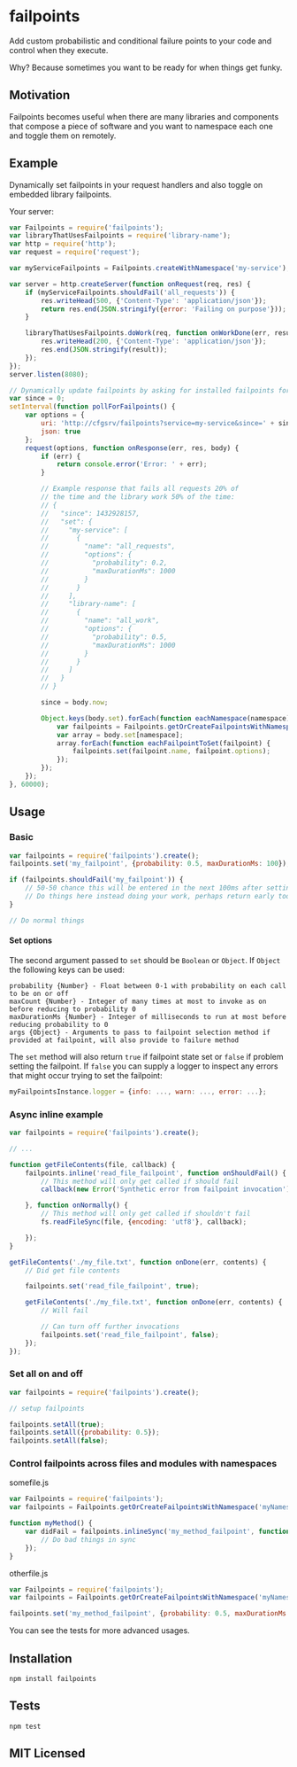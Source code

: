 # failpoints

Add custom probabilistic and conditional failure points to your code and control when they execute.

Why? Because sometimes you want to be ready for when things get funky.

## Motivation

Failpoints becomes useful when there are many libraries and components that compose a piece of software and you want to namespace each one and toggle them on remotely.

## Example

Dynamically set failpoints in your request handlers and also toggle on embedded library failpoints.

Your server:

```js
var Failpoints = require('failpoints');
var libraryThatUsesFailpoints = require('library-name');
var http = require('http');
var request = require('request');

var myServiceFailpoints = Failpoints.createWithNamespace('my-service');

var server = http.createServer(function onRequest(req, res) {
    if (myServiceFailpoints.shouldFail('all_requests')) {
        res.writeHead(500, {'Content-Type': 'application/json'});
        return res.end(JSON.stringify({error: 'Failing on purpose'}));
    }

    libraryThatUsesFailpoints.doWork(req, function onWorkDone(err, result) {
        res.writeHead(200, {'Content-Type': 'application/json'});
        res.end(JSON.stringify(result));
    });
});
server.listen(8080);

// Dynamically update failpoints by asking for installed failpoints for this service
var since = 0;
setInterval(function pollForFailpoints() {
    var options = {
        uri: 'http://cfgsrv/failpoints?service=my-service&since=' + since,
        json: true
    };
    request(options, function onResponse(err, res, body) {
        if (err) {
            return console.error('Error: ' + err);
        }

        // Example response that fails all requests 20% of 
        // the time and the library work 50% of the time:
        // {
        //   "since": 1432928157,
        //   "set": {
        //     "my-service": [
        //       {
        //         "name": "all_requests",
        //         "options": {
        //           "probability": 0.2,
        //           "maxDurationMs": 1000
        //         }
        //       }
        //     ],
        //     "library-name": [
        //       {
        //         "name": "all_work",
        //         "options": {
        //           "probability": 0.5,
        //           "maxDurationMs": 1000
        //         }
        //       }
        //     ]
        //   }
        // }

        since = body.now;

        Object.keys(body.set).forEach(function eachNamespace(namespace) {
            var failpoints = Failpoints.getOrCreateFailpointsWithNamespace(namespace);
            var array = body.set[namespace];
            array.forEach(function eachFailpointToSet(failpoint) {
                failpoints.set(failpoint.name, failpoint.options);
            });
        });
    });
}, 60000);
```

## Usage

### Basic

```js
var failpoints = require('failpoints').create();
failpoints.set('my_failpoint', {probability: 0.5, maxDurationMs: 100});

if (failpoints.shouldFail('my_failpoint')) {
    // 50-50 chance this will be entered in the next 100ms after setting the failpoint
    // Do things here instead doing your work, perhaps return early too
}

// Do normal things
```

#### Set options

The second argument passed to `set` should be `Boolean` or `Object`.  If `Object` the following keys can be used:

```
probability {Number} - Float between 0-1 with probability on each call to be on or off
maxCount {Number} - Integer of many times at most to invoke as on before reducing to probability 0
maxDurationMs {Number} - Integer of milliseconds to run at most before reducing probability to 0
args {Object} - Arguments to pass to failpoint selection method if provided at failpoint, will also provide to failure method
```

The `set` method will also return `true` if failpoint state set or `false` if problem setting the failpoint.  If `false` you can supply a logger to inspect any errors that might occur trying to set the failpoint:

```js
myFailpointsInstance.logger = {info: ..., warn: ..., error: ...};
```

### Async inline example

```js
var failpoints = require('failpoints').create();

// ...

function getFileContents(file, callback) {
    failpoints.inline('read_file_failpoint', function onShouldFail() {
        // This method will only get called if should fail
        callback(new Error('Synthetic error from failpoint invocation'));

    }, function onNormally() {
        // This method will only get called if shouldn't fail
        fs.readFileSync(file, {encoding: 'utf8'}, callback);

    });
}

getFileContents('./my_file.txt', function onDone(err, contents) {
    // Did get file contents

    failpoints.set('read_file_failpoint', true);

    getFileContents('./my_file.txt', function onDone(err, contents) {
        // Will fail

        // Can turn off further invocations
        failpoints.set('read_file_failpoint', false);
    });
});
```

### Set all on and off

```js
var failpoints = require('failpoints').create();

// setup failpoints

failpoints.setAll(true);
failpoints.setAll({probability: 0.5});
failpoints.setAll(false);

```

### Control failpoints across files and modules with namespaces

somefile.js

```js
var Failpoints = require('failpoints');
var failpoints = Failpoints.getOrCreateFailpointsWithNamespace('myNamespace');

function myMethod() {
    var didFail = failpoints.inlineSync('my_method_failpoint', function onShouldFail() {
        // Do bad things in sync
    });
}
```

otherfile.js

```js
var Failpoints = require('failpoints');
var failpoints = Failpoints.getOrCreateFailpointsWithNamespace('myNamespace');

failpoints.set('my_method_failpoint', {probability: 0.5, maxDurationMs: 3000});
```

You can see the tests for more advanced usages.

## Installation

`npm install failpoints`

## Tests

`npm test`

## MIT Licensed
